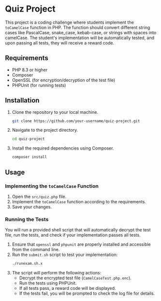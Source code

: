 # Quiz Project

This project is a coding challenge where students implement the `toCamelCase` function in PHP. The function should convert different string cases like PascalCase, snake_case, kebab-case, or strings with spaces into camelCase. The student's implementation will be automatically tested, and upon passing all tests, they will receive a reward code.

## Requirements

- PHP 8.3 or higher
- Composer
- OpenSSL (for encryption/decryption of the test file)
- PHPUnit (for running tests)

## Installation

1. Clone the repository to your local machine.
    ```bash
    git clone https://github.com/your-username/quiz-project.git
    ```
2. Navigate to the project directory.
    ```bash
    cd quiz-project
    ```
3. Install the required dependencies using Composer.
    ```bash
    composer install
    ```

## Usage

### Implementing the `toCamelCase` Function

1. Open the `src/quiz.php` file.
2. Implement the `toCamelCase` function according to the requirements.
3. Save your changes.

### Running the Tests

You will run a provided shell script that will automatically decrypt the test file, run the tests, and check if your implementation passes all tests.

1. Ensure that `openssl` and `phpunit` are properly installed and accessible from the command line.
2. Run the `submit.sh` script to test your implementation:
    ```bash
    ./runexam.sh.x
    ```
3. The script will perform the following actions:
    - Decrypt the encrypted test file (`CamelCaseTest.php.enc`).
    - Run the tests using PHPUnit.
    - If all tests pass, a reward code will be displayed.
    - If the tests fail, you will be prompted to check the log file for details.

